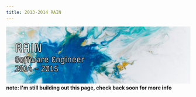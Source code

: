 ```yaml
---
title: 2013-2014 RAIN
---
```

![rain banner](img/rain.png)
__note: I'm still building out this page, check back soon for more info__